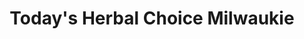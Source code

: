 ---
title: "Today's Herbal Choice Milwaukie"
url: /milwaukie/todays-herbal-choice-milwaukie/
shop: Hanf
---